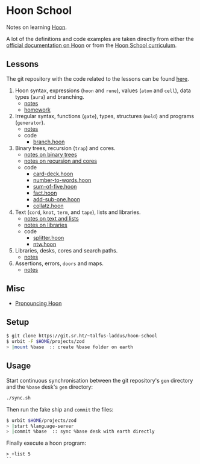 # Hoon School

Notes on learning [Hoon](https://developers.urbit.org/reference/hoon/overview).

A lot of the definitions and code examples are taken directly from either the [official documentation on Hoon](https://developers.urbit.org/reference/hoon/overview) or from the [Hoon School curriculum](https://developers.urbit.org/guides/core/hoon-school/A-intro).

## Lessons

The git repository with the code related to the lessons can be found [here](https://git.sr.ht/~talfus-laddus/hoon-school).

1. Hoon syntax, expressions (`hoon` and `rune`), values (`atom` and `cell`), data types (`aura`) and branching.
    - [notes](notes/lesson-1.md)
    - [homework](homework/hw-1.md)
2. Irregular syntax, functions (`gate`), types, structures (`mold`) and programs (`generator`).
    - [notes](notes/lesson-2.md)
    - code
        - [branch.hoon](gen/two/branch.hoon)
3. Binary trees, recursion (`trap`) and cores.
    - [notes on binary trees](notes/lesson-3-1.md)
    - [notes on recursion and cores](notes/lesson-3-2.md)
    - code
        - [card-deck.hoon](gen/three/card-deck.hoon)
        - [number-to-words.hoon](lib/number-to-words.hoon)
        - [sum-of-five.hoon](gen/three/sum-of-five.hoon)
        - [fact.hoon](gen/three/fact.hoon)
        - [add-sub-one.hoon](gen/three/add-sub-one.hoon)
        - [collatz.hoon](gen/three/collatz.hoon)
4. Text (`cord`, `knot`, `term`, and `tape`), lists and libraries.
    - [notes on text and lists](notes/lesson-4-1.md)
    - [notes on libraries](notes/lesson-4-2.md)
    - code
      - [splitter.hoon](gen/four/splitter.hoon)
      - [ntw.hoon](gen/four/ntw.hoon)
5. Libraries, desks, cores and search paths.
    - [notes](notes/lesson-5.md)
6. Assertions, errors, `doors` and maps.
    - [notes](notes/lesson-6.md)


## Misc

- [Pronouncing Hoon](pronouncing-hoon.md)

## Setup

```bash
$ git clone https://git.sr.ht/~talfus-laddus/hoon-school
$ urbit -F $HOME/projects/zod
> |mount %base  :: create %base folder on earth
```

## Usage

Start continuous synchronisation between the git repository's `gen` directory and the `%base` desk's `gen` directory:
```bash
./sync.sh
```

Then run the fake ship and `commit` the files:
```bash
$ urbit $HOME/projects/zod
> |start %language-server
> |commit %base  :: sync %base desk with earth directly
```

Finally execute a hoon program:
```dojo
> +list 5
``
